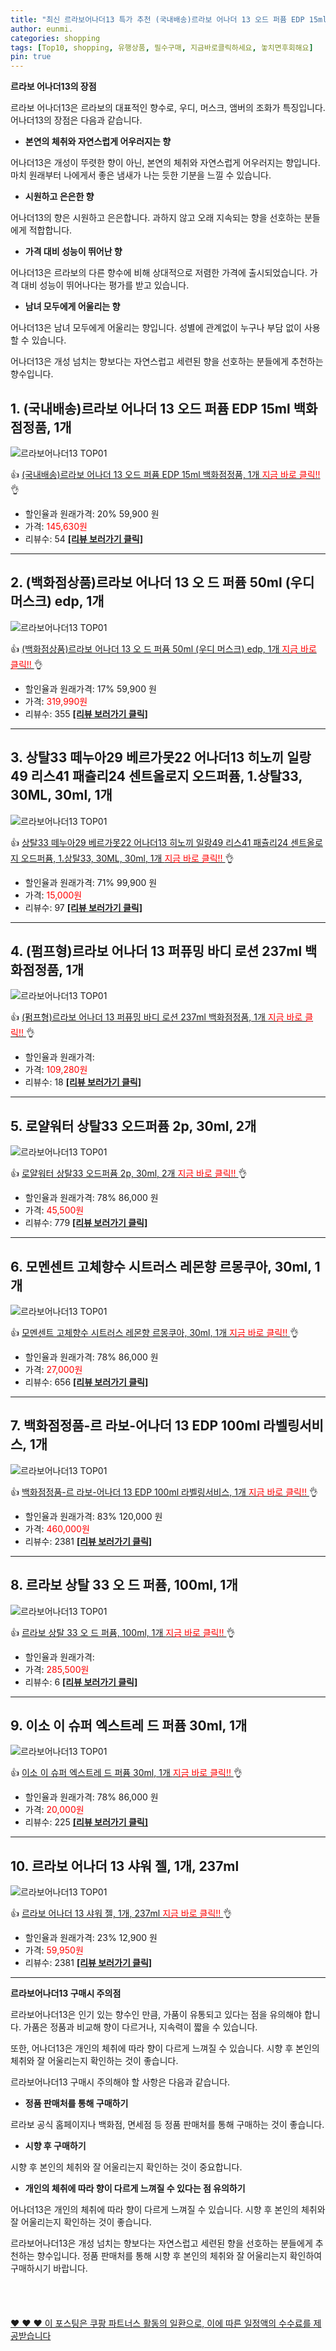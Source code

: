 ```yaml
---
title: "최신 르라보어나더13 특가 추천 (국내배송)르라보 어나더 13 오드 퍼퓸 EDP 15ml 백화점정품, 1개 비교 장점"
author: eunmi.
categories: shopping
tags: [Top10, shopping, 유행상품, 필수구매, 지금바로클릭하세요, 놓치면후회해요]
pin: true
---
```

**르라보 어나더13의 장점**

르라보 어나더13은 르라보의 대표적인 향수로, 우디, 머스크, 앰버의 조화가 특징입니다. 어나더13의 장점은 다음과 같습니다.

* **본연의 체취와 자연스럽게 어우러지는 향**

어나더13은 개성이 뚜렷한 향이 아닌, 본연의 체취와 자연스럽게 어우러지는 향입니다. 마치 원래부터 나에게서 좋은 냄새가 나는 듯한 기분을 느낄 수 있습니다.

* **시원하고 은은한 향**

어나더13의 향은 시원하고 은은합니다. 과하지 않고 오래 지속되는 향을 선호하는 분들에게 적합합니다.

* **가격 대비 성능이 뛰어난 향**

어나더13은 르라보의 다른 향수에 비해 상대적으로 저렴한 가격에 출시되었습니다. 가격 대비 성능이 뛰어나다는 평가를 받고 있습니다.

* **남녀 모두에게 어울리는 향**

어나더13은 남녀 모두에게 어울리는 향입니다. 성별에 관계없이 누구나 부담 없이 사용할 수 있습니다.

어나더13은 개성 넘치는 향보다는 자연스럽고 세련된 향을 선호하는 분들에게 추천하는 향수입니다.

   

## 1. (국내배송)르라보 어나더 13 오드 퍼퓸 EDP 15ml 백화점정품, 1개

![르라보어나더13 TOP01](https://thumbnail6.coupangcdn.com/thumbnails/remote/230x230ex/image/vendor_inventory/ec19/01dba412f4946e0ddb5a3bf945aef24a0d00327575f9009f42130d5f48d0.jpg)


👍 [(국내배송)르라보 어나더 13 오드 퍼퓸 EDP 15ml 백화점정품, 1개 <font color=red> 지금 바로 클릭!! </font> ](https://link.coupang.com/re/AFFSDP?lptag=AF3617701&subid=GithubCoopas&pageKey=6685948550&traceid=V0-153&itemId=19080365370&vendorItemId=86125027419) 👌 


- 할인율과 원래가격: 20%  59,900   원
- 가격: <span style='color:red'>145,630원</span>
- 리뷰수: 54  [**[리뷰 보러가기 클릭]**](https://link.coupang.com/re/AFFSDP?lptag=AF3617701&subid=GithubCoopas&pageKey=6685948550&traceid=V0-153&itemId=19080365370&vendorItemId=86125027419)

---


   

## 2. (백화점상품)르라보 어나더 13 오 드 퍼퓸 50ml (우디 머스크) edp, 1개

![르라보어나더13 TOP01](https://thumbnail10.coupangcdn.com/thumbnails/remote/230x230ex/image/vendor_inventory/5444/a7aee37d9b65055fa036ad82c0c285ca1abfb6ab7067d25c21b77a289fc3.jpg)


👍 [(백화점상품)르라보 어나더 13 오 드 퍼퓸 50ml (우디 머스크) edp, 1개 <font color=red> 지금 바로 클릭!! </font> ](https://link.coupang.com/re/AFFSDP?lptag=AF3617701&subid=GithubCoopas&pageKey=6685948550&traceid=V0-153&itemId=19012430993&vendorItemId=86137077463) 👌 


- 할인율과 원래가격: 17%  59,900   원
- 가격: <span style='color:red'>319,990원</span>
- 리뷰수: 355  [**[리뷰 보러가기 클릭]**](https://link.coupang.com/re/AFFSDP?lptag=AF3617701&subid=GithubCoopas&pageKey=6685948550&traceid=V0-153&itemId=19012430993&vendorItemId=86137077463)

---


   

## 3. 상탈33 떼누아29 베르가못22 어나더13 히노끼 일랑49 리스41 패츌리24 센트올로지 오드퍼퓸, 1.상탈33, 30ML, 30ml, 1개

![르라보어나더13 TOP01](https://thumbnail6.coupangcdn.com/thumbnails/remote/230x230ex/image/vendor_inventory/fd52/4da13c04045bf20ca12d16be806fde4ecb1eed13d0b33cb34df19dd26d2b.jpg)


👍 [상탈33 떼누아29 베르가못22 어나더13 히노끼 일랑49 리스41 패츌리24 센트올로지 오드퍼퓸, 1.상탈33, 30ML, 30ml, 1개 <font color=red> 지금 바로 클릭!! </font> ](https://link.coupang.com/re/AFFSDP?lptag=AF3617701&subid=GithubCoopas&pageKey=6324731467&traceid=V0-153&itemId=13199724487&vendorItemId=80458233359) 👌 


- 할인율과 원래가격: 71%  99,900   원
- 가격: <span style='color:red'>15,000원</span>
- 리뷰수: 97  [**[리뷰 보러가기 클릭]**](https://link.coupang.com/re/AFFSDP?lptag=AF3617701&subid=GithubCoopas&pageKey=6324731467&traceid=V0-153&itemId=13199724487&vendorItemId=80458233359)

---


   

## 4. (펌프형)르라보 어나더 13 퍼퓨밍 바디 로션 237ml 백화점정품, 1개

![르라보어나더13 TOP01](https://thumbnail9.coupangcdn.com/thumbnails/remote/230x230ex/image/vendor_inventory/5ffd/613e349ba22e5648239846a4c1a014415e8b7d15da4635541fff5ee7d454.jpg)


👍 [(펌프형)르라보 어나더 13 퍼퓨밍 바디 로션 237ml 백화점정품, 1개 <font color=red> 지금 바로 클릭!! </font> ](https://link.coupang.com/re/AFFSDP?lptag=AF3617701&subid=GithubCoopas&pageKey=7005203568&traceid=V0-153&itemId=17193253284&vendorItemId=86124790298) 👌 


- 할인율과 원래가격: 
- 가격: <span style='color:red'>109,280원</span>
- 리뷰수: 18  [**[리뷰 보러가기 클릭]**](https://link.coupang.com/re/AFFSDP?lptag=AF3617701&subid=GithubCoopas&pageKey=7005203568&traceid=V0-153&itemId=17193253284&vendorItemId=86124790298)

---


   

## 5. 로얄워터 상탈33 오드퍼퓸 2p, 30ml, 2개

![르라보어나더13 TOP01](https://thumbnail6.coupangcdn.com/thumbnails/remote/230x230ex/image/retail/images/5746502411598807-f164359d-d153-4a7f-bb7d-e6d5a844fb47.jpg)


👍 [로얄워터 상탈33 오드퍼퓸 2p, 30ml, 2개 <font color=red> 지금 바로 클릭!! </font> ](https://link.coupang.com/re/AFFSDP?lptag=AF3617701&subid=GithubCoopas&pageKey=6342639501&traceid=V0-153&itemId=17252074370&vendorItemId=84423475360) 👌 


- 할인율과 원래가격: 78%  86,000   원
- 가격: <span style='color:red'>45,500원</span>
- 리뷰수: 779  [**[리뷰 보러가기 클릭]**](https://link.coupang.com/re/AFFSDP?lptag=AF3617701&subid=GithubCoopas&pageKey=6342639501&traceid=V0-153&itemId=17252074370&vendorItemId=84423475360)

---


   

## 6. 모멘센트 고체향수 시트러스 레몬향 르몽쿠아, 30ml, 1개

![르라보어나더13 TOP01](https://thumbnail9.coupangcdn.com/thumbnails/remote/230x230ex/image/retail/images/2023/06/30/15/9/ff55d84f-85aa-4c92-b019-0329c9f4300e.jpg)


👍 [모멘센트 고체향수 시트러스 레몬향 르몽쿠아, 30ml, 1개 <font color=red> 지금 바로 클릭!! </font> ](https://link.coupang.com/re/AFFSDP?lptag=AF3617701&subid=GithubCoopas&pageKey=7440080321&traceid=V0-153&itemId=19344727686&vendorItemId=86432904686) 👌 


- 할인율과 원래가격: 78%  86,000   원
- 가격: <span style='color:red'>27,000원</span>
- 리뷰수: 656  [**[리뷰 보러가기 클릭]**](https://link.coupang.com/re/AFFSDP?lptag=AF3617701&subid=GithubCoopas&pageKey=7440080321&traceid=V0-153&itemId=19344727686&vendorItemId=86432904686)

---


   

## 7. 백화점정품-르 라보-어나더 13 EDP 100ml 라벨링서비스, 1개

![르라보어나더13 TOP01](https://thumbnail6.coupangcdn.com/thumbnails/remote/230x230ex/image/vendor_inventory/6ad6/90d45e802293573dc4030692a1fb7a6daae951992c4745000726fb713e0c.jpg)


👍 [백화점정품-르 라보-어나더 13 EDP 100ml 라벨링서비스, 1개 <font color=red> 지금 바로 클릭!! </font> ](https://link.coupang.com/re/AFFSDP?lptag=AF3617701&subid=GithubCoopas&pageKey=6685948550&traceid=V0-153&itemId=15433856562&vendorItemId=82653511819) 👌 


- 할인율과 원래가격: 83%  120,000   원
- 가격: <span style='color:red'>460,000원</span>
- 리뷰수: 2381  [**[리뷰 보러가기 클릭]**](https://link.coupang.com/re/AFFSDP?lptag=AF3617701&subid=GithubCoopas&pageKey=6685948550&traceid=V0-153&itemId=15433856562&vendorItemId=82653511819)

---


   

## 8. 르라보 상탈 33 오 드 퍼퓸, 100ml, 1개

![르라보어나더13 TOP01](https://thumbnail6.coupangcdn.com/thumbnails/remote/230x230ex/image/vendor_inventory/ca34/f82413402e9a8e1e11fde9142227d09a66f7faca11c10647b7ce1ccc320e.png)


👍 [르라보 상탈 33 오 드 퍼퓸, 100ml, 1개 <font color=red> 지금 바로 클릭!! </font> ](https://link.coupang.com/re/AFFSDP?lptag=AF3617701&subid=GithubCoopas&pageKey=6717881655&traceid=V0-153&itemId=15617369085&vendorItemId=82835192949) 👌 


- 할인율과 원래가격: 
- 가격: <span style='color:red'>285,500원</span>
- 리뷰수: 6  [**[리뷰 보러가기 클릭]**](https://link.coupang.com/re/AFFSDP?lptag=AF3617701&subid=GithubCoopas&pageKey=6717881655&traceid=V0-153&itemId=15617369085&vendorItemId=82835192949)

---


   

## 9. 이소 이 슈퍼 엑스트레 드 퍼퓸 30ml, 1개

![르라보어나더13 TOP01](https://thumbnail10.coupangcdn.com/thumbnails/remote/230x230ex/image/vendor_inventory/a93e/66bcf98523dfd23287129b4b76a7509ebcdd9b16a0066991f610b9007742.png)


👍 [이소 이 슈퍼 엑스트레 드 퍼퓸 30ml, 1개 <font color=red> 지금 바로 클릭!! </font> ](https://link.coupang.com/re/AFFSDP?lptag=AF3617701&subid=GithubCoopas&pageKey=7612402056&traceid=V0-153&itemId=20164264464&vendorItemId=83805608840) 👌 


- 할인율과 원래가격: 78%  86,000   원
- 가격: <span style='color:red'>20,000원</span>
- 리뷰수: 225  [**[리뷰 보러가기 클릭]**](https://link.coupang.com/re/AFFSDP?lptag=AF3617701&subid=GithubCoopas&pageKey=7612402056&traceid=V0-153&itemId=20164264464&vendorItemId=83805608840)

---


   

## 10. 르라보 어나더 13 샤워 젤, 1개, 237ml

![르라보어나더13 TOP01](https://thumbnail10.coupangcdn.com/thumbnails/remote/230x230ex/image/vendor_inventory/2659/a7998fb291937ce5b29c7ba9a383117e737ac036f69e1e337b3210881474.jpg)


👍 [르라보 어나더 13 샤워 젤, 1개, 237ml <font color=red> 지금 바로 클릭!! </font> ](https://link.coupang.com/re/AFFSDP?lptag=AF3617701&subid=GithubCoopas&pageKey=7077301874&traceid=V0-153&itemId=17594768865&vendorItemId=84761146645) 👌 


- 할인율과 원래가격: 23%  12,900   원
- 가격: <span style='color:red'>59,950원</span>
- 리뷰수: 2381  [**[리뷰 보러가기 클릭]**](https://link.coupang.com/re/AFFSDP?lptag=AF3617701&subid=GithubCoopas&pageKey=7077301874&traceid=V0-153&itemId=17594768865&vendorItemId=84761146645)

---
**르라보어나더13 구매시 주의점**

르라보어나더13은 인기 있는 향수인 만큼, 가품이 유통되고 있다는 점을 유의해야 합니다. 가품은 정품과 비교해 향이 다르거나, 지속력이 짧을 수 있습니다.

또한, 어나더13은 개인의 체취에 따라 향이 다르게 느껴질 수 있습니다. 시향 후 본인의 체취와 잘 어울리는지 확인하는 것이 좋습니다.

르라보어나더13 구매시 주의해야 할 사항은 다음과 같습니다.

* **정품 판매처를 통해 구매하기**

르라보 공식 홈페이지나 백화점, 면세점 등 정품 판매처를 통해 구매하는 것이 좋습니다.

* **시향 후 구매하기**

시향 후 본인의 체취와 잘 어울리는지 확인하는 것이 중요합니다.

* **개인의 체취에 따라 향이 다르게 느껴질 수 있다는 점 유의하기**

어나더13은 개인의 체취에 따라 향이 다르게 느껴질 수 있습니다. 시향 후 본인의 체취와 잘 어울리는지 확인하는 것이 좋습니다.

르라보어나더13은 개성 넘치는 향보다는 자연스럽고 세련된 향을 선호하는 분들에게 추천하는 향수입니다. 정품 판매처를 통해 시향 후 본인의 체취와 잘 어울리는지 확인하여 구매하시기 바랍니다.<br><br><br><br><br> [ ❤ ❤ ❤ 이 포스팅은 쿠팡 파트너스 활동의 일환으로, 이에 따른 일정액의 수수료를 제공받습니다](https://link.coupang.com/a/bcEFyh)